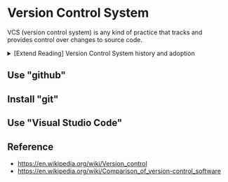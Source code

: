 # Version Control System

VCS (version control system) is any kind of practice that tracks and provides control over changes to source code.

<details>

<summary>[Extend Reading] Version Control System history and adoption</summary>

- CVS
- SVN
- GIT

</details>

## Use "github"

## Install "git"

## Use "Visual Studio Code"

## Reference

- https://en.wikipedia.org/wiki/Version_control
- https://en.wikipedia.org/wiki/Comparison_of_version-control_software
